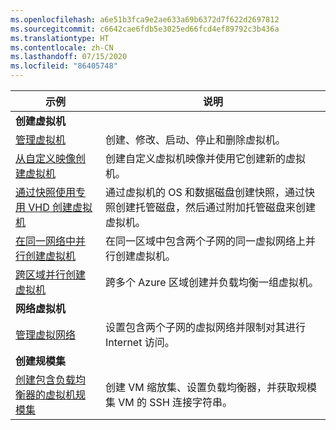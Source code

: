 ```yaml
---
ms.openlocfilehash: a6e51b3fca9e2ae633a69b6372d7f622d2697812
ms.sourcegitcommit: c6642cae6fdb5e3025ed66fcd4ef89792c3b436a
ms.translationtype: HT
ms.contentlocale: zh-CN
ms.lasthandoff: 07/15/2020
ms.locfileid: "86405748"
---
```

| 示例  | 说明 |
|---|---|
| **创建虚拟机** ||
| [管理虚拟机][1] | 创建、修改、启动、停止和删除虚拟机。 |
| [从自定义映像创建虚拟机][2] | 创建自定义虚拟机映像并使用它创建新的虚拟机。 | 
| [通过快照使用专用 VHD 创建虚拟机][3] | 通过虚拟机的 OS 和数据磁盘创建快照，通过快照创建托管磁盘，然后通过附加托管磁盘来创建虚拟机。 |  
| [在同一网络中并行创建虚拟机][4] | 在同一区域中包含两个子网的同一虚拟网络上并行创建虚拟机。 |
| [跨区域并行创建虚拟机][5] | 跨多个 Azure 区域创建并负载均衡一组虚拟机。 |
| **网络虚拟机** || 
| [管理虚拟网络][6] | 设置包含两个子网的虚拟网络并限制对其进行 Internet 访问。 |
| **创建规模集** ||
| [创建包含负载均衡器的虚拟机规模集][7] | 创建 VM 缩放集、设置负载均衡器，并获取规模集 VM 的 SSH 连接字符串。 |

[1]: ../java-sdk-manage-virtual-machines.md
[2]: https://github.com/Azure-Samples/managed-disk-java-create-virtual-machine-using-custom-image/
[3]: https://github.com/Azure-Samples/managed-disk-java-create-virtual-machine-using-specialized-disk-from-vhd/
[4]: https://github.com/Azure-Samples/compute-java-manage-virtual-machines-in-parallel/
[5]: ../java-sdk-virtual-machines-in-parallel.md
[6]: ../java-sdk-manage-virtual-networks.md
[7]: ../java-sdk-manage-vm-scalesets.md